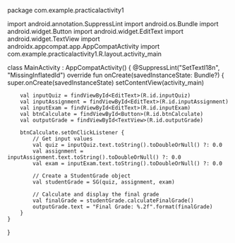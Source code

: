 package com.example.practicalactivity1

import android.annotation.SuppressLint
import android.os.Bundle
import android.widget.Button
import android.widget.EditText
import android.widget.TextView
import androidx.appcompat.app.AppCompatActivity
import com.example.practicalactivity1.R.layout.activity_main

class MainActivity : AppCompatActivity() {
    @SuppressLint("SetTextI18n", "MissingInflatedId")
    override fun onCreate(savedInstanceState: Bundle?) {
        super.onCreate(savedInstanceState)
        setContentView(activity_main)

        val inputQuiz = findViewById<EditText>(R.id.inputQuiz)
        val inputAssignment = findViewById<EditText>(R.id.inputAssignment)
        val inputExam = findViewById<EditText>(R.id.inputExam)
        val btnCalculate = findViewById<Button>(R.id.btnCalculate)
        val outputGrade = findViewById<TextView>(R.id.outputGrade)

        btnCalculate.setOnClickListener {
            // Get input values
            val quiz = inputQuiz.text.toString().toDoubleOrNull() ?: 0.0
            val assignment = inputAssignment.text.toString().toDoubleOrNull() ?: 0.0
            val exam = inputExam.text.toString().toDoubleOrNull() ?: 0.0

            // Create a StudentGrade object
            val studentGrade = SG(quiz, assignment, exam)

            // Calculate and display the final grade
            val finalGrade = studentGrade.calculateFinalGrade()
            outputGrade.text = "Final Grade: %.2f".format(finalGrade)
        }
    }
}
